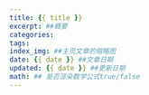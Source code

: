 ```yaml
---
title: {{ title }}
excerpt: ##概要
categories:
tags:
index_img: ##主页文章的缩略图
date: {{ date }} ##文章日期
updated: {{ date }} ##更新日期
math: ## 是否渲染数学公式true/false
---
```

